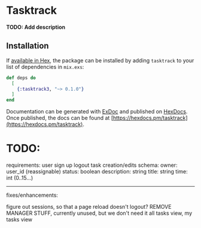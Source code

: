 # Tasktrack

**TODO: Add description**

## Installation

If [available in Hex](https://hex.pm/docs/publish), the package can be installed
by adding `tasktrack` to your list of dependencies in `mix.exs`:

```elixir
def deps do
  [
    {:tasktrack3, "~> 0.1.0"}
  ]
end
```

Documentation can be generated with [ExDoc](https://github.com/elixir-lang/ex_doc)
and published on [HexDocs](https://hexdocs.pm). Once published, the docs can
be found at [https://hexdocs.pm/tasktrack](https://hexdocs.pm/tasktrack).


# TODO:

requirements:
user sign up
logout
task creation/edits
  schema:
    owner: user_id (reassignable)
    status: boolean
    description: string
    title: string
    time: int (0..15...)


-----

fixes/enhancements:

figure out sessions, so that a page reload doesn't logout?
REMOVE MANAGER STUFF, currently unused, but we don't need it
all tasks view, my tasks view